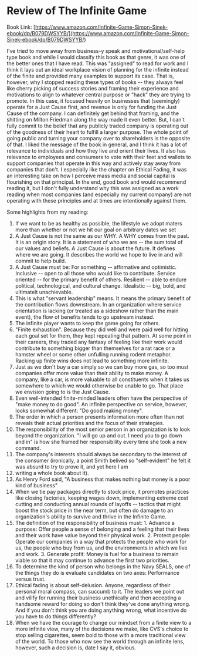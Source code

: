 
# Review of The Infinite Game 
Book Link: [https://www.amazon.com/Infinite-Game-Simon-Sinek-ebook/dp/B079DWSYYB/](https://www.amazon.com/Infinite-Game-Simon-Sinek-ebook/dp/B079DWSYYB/)

I've tried to move away from business-y speak and motivational/self-help type book and while I would classify this book as that genre, it was one of the better ones that I have read. 
This was "assigned" to read for work and I think it lays out an ideal workplace vision of planning for the infinite instead of the finite and provided many examples to support its case. That is, however, 
why I stopped reading these types of books -- they always feel like cherry picking of success stories and framing their experience and motivations to align to whatever central purpose or "hack" they are trying to promote. 
In this case, it focused heavily on businesses that (seemingly) operate for a Just Cause first, and revenue is only for funding the Just Cause of the company. I can definitely get behind that
framing, and the shitting on Milton Friedman along the way made it even better. But, I can't fully commit to the belief that any publicly traded company is operating out of the goodness of their heart
to fulfill a larger purpose. The whole point of going public and turning your company over to shareholders is the opposite of that. I liked the message of the book in general, 
and I think it has a lot of relevance to individuals and how they live and orient their lives. It also has relevance to employees and consumers to vote with their feet and wallets to support companies that operate in this way and 
actively stay away from companies that don't. I especially like the chapter on Ethical Fading, it was an interesting take on how I perceive mass media and social capital is flourishing on that principal. In the end,
good book and would recommend reading it, but I don't fully understand why this was assigned as a work reading when most companies (and especially my current company) are not operating with these principles
and at times are intentionally against them. 


Some highlights from my reading:
1. If we want to be as healthy as possible, the lifestyle we adopt maters more than whether or not we hit our goal on arbitrary dates we set
2. A Just Cause is not the same as our WHY. A WHY comes from the past. It is an origin story. It is a statement of who we are -- the sum total of our values and beliefs. A Just Cause is about the future. It defines where we are going. It describes the world we hope to live in and will commit to help build.
3. A Just Cause must be: For something -- affirmative and optimistic. Inclusive -- open to all those who would like to contribute. Service oriented -- for the primary benefit of others. Resilient -- able to endure political, technological, and cultural change. Idealistic -- big, bold, and ultimatelt unachievable.
4. This is what "servant leadership" means. It means the primary benefit of the contribution flows downstream. In an organization where service orientation is lacking (or treated as a sideshow rather than the main event), the flow of benefits tends to go upstream instead. 
5. The infinite player wants to keep the game going for others.
6. "Finite exhaustion". Because they did well and were paid well for hitting each goal set for them, they kept repeating that pattern. At some point in their careers, they traded any fantasy of feeling like their work would contribute to something bigger than themselves for a rat race or a hamster wheel or some other unfulling running rodent metaphor. Racking up finite wins does not lead to something more infinite.
7. Just as we don't buy a car simply so we can buy more gas, so too must companies offer more value than their ability to make money. A company, like a car, is more valuable to all constituents when it takes us somewhere to which we would otherwise be unable to go. That place we envision going to is the Just Cause. 
8. Even well-intended finite-minded leaders often have the perspective of "make money to do good". An infinite perspective on service, however, looks somewhat different: "Do good making money". 
9. The order in which a person presents information more often than not reveals their actual priorities and the focus of their strategies. 
10. The responsibility of the most senior person in an organization is to look beyond the organization. "I will go up and out. I need you to go down and in" is how she framed her responsibility every time she took a new command. 
11. The company's interests should always be secondary to the interest of the consumer (ironically, a point Smith belived so "self-evident" he felt it was absurd to try to prove it, and yet here I am 
12. writing a whole book about it).
13. As Henry Ford said, "A business that makes nothing but money is a poor kind of business"
14. When we tie pay packages directly to stock price, it promotes practices like closing factories, keeping wages down, implementing extreme cost cutting and conducting annual rounds of layoffs -- tactics that might boost the stock price in the near term, but often do damage to an organization's ability to survive and thrive in the Infinite Game. 
15. The definition of the responsibility of business must: 1. Advance a purpose: Offer people a sense of belonging and a feeling that their lives and their work have value beyond their physical work. 2. Protect people: Operate our companies in a way that protects the people who work for us, the people who buy from us, and the environments in which we live and work. 3. Generate profit: Money is fuel for a business to remain viable so that it may continue to advance the first two priorities.
16. To determine the kind of person who belongs in the Navy SEALS, one of the things they do is evaluate candidates on two axes: Performance versus trust. 
17. Ethical fading is about self-delusion. Anyone, regardless of their personal moral compass, can succumb to it. The leaders we point out and vilify for running their business unethically and then accepting a handsome reward for doing so don't think they've done anything wrong. And if you don't think you are doing anything wrong, what incentive do you have to do things differently?
18. When we have the courage to change our mindset from a finite view to a more infinite view, many of the decisions we make, like CVS's choice to stop selling cigarettes, seem bold to those with a more traditional view of the world. To those who now see the world through an infinite lens, however, such a decision is, date I say it, obvious. 
